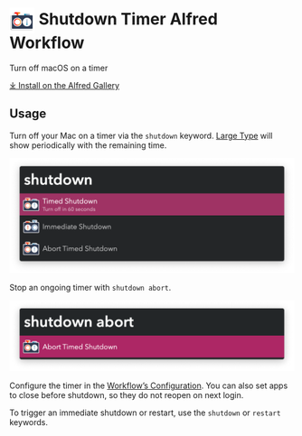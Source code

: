 # <img src='Workflow/icon.png' width='45' align='center' alt='icon'> Shutdown Timer Alfred Workflow

Turn off macOS on a timer

[⤓ Install on the Alfred Gallery](https://alfred.app/workflows/vitor/shutdown-timer)

## Usage

Turn off your Mac on a timer via the `shutdown` keyword. [Large Type](https://www.alfredapp.com/help/features/large-type/) will show periodically with the remaining time.

![Shutdown options](Workflow/images/about/shutdown.png)

Stop an ongoing timer with `shutdown abort`.

![Abort shutdown](Workflow/images/about/abort.png)

Configure the timer in the [Workflow’s Configuration](https://www.alfredapp.com/help/workflows/user-configuration/). You can also set apps to close before shutdown, so they do not reopen on next login.

To trigger an immediate shutdown or restart, use the `shutdown` or `restart` keywords.
